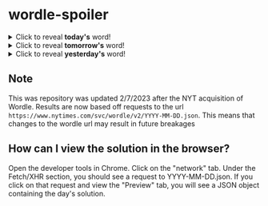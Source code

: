 # wordle-spoiler

<details>
  <summary>Click to reveal <b>today's</b> word!</summary>
  <br>
  <b> snaky </b>
</details>

<details>
  <summary>Click to reveal <b>tomorrow's</b> word!</summary>
  <br>
  <b> index </b>
</details>

<details>
  <summary>Click to reveal <b>yesterday's</b> word!</summary>
  <br>
  <b> wrath </b>
</details>

## Note
This was repository was updated 2/7/2023 after the NYT acquisition of Wordle. Results are now based off requests to the url `https://www.nytimes.com/svc/wordle/v2/YYYY-MM-DD.json`. This means that changes to the wordle url may result in future breakages

## How can I view the solution in the browser?
Open the developer tools in Chrome. Click on the "network" tab. Under the Fetch/XHR section, you should see a request to YYYY-MM-DD.json. If you click on that request and view the "Preview" tab, you will see a JSON object containing the day's solution.